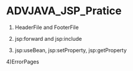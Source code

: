 # ADVJAVA_JSP_Pratice

1) HeaderFile and FooterFile

2) jsp:forward and jsp:include

3) jsp:useBean, jsp:setProperty, jsp:getProperty

4)ErrorPages
